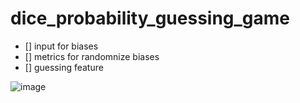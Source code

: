 # dice_probability_guessing_game
- [] input for biases
- [] metrics for randomnize biases
- [] guessing feature

![image](https://user-images.githubusercontent.com/77596290/216781104-38dd5cbb-ea15-4760-b3a8-31ec10de0cfb.png)

